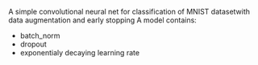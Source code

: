 A simple convolutional neural net for classification of MNIST datasetwith data augmentation and early stopping
A model contains:
- batch_norm
- dropout
- exponentialy decaying learning rate